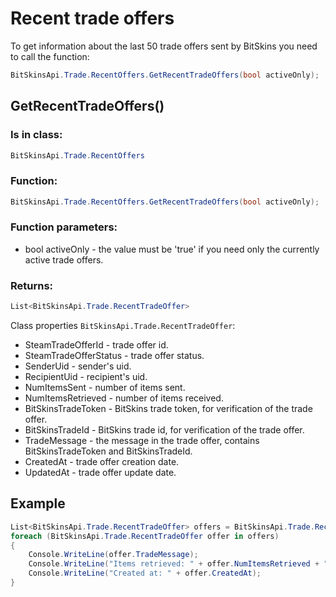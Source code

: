 ﻿# Recent trade offers

To get information about the last 50  trade offers sent by BitSkins you need to call the function:

```csharp
BitSkinsApi.Trade.RecentOffers.GetRecentTradeOffers(bool activeOnly);
```

## GetRecentTradeOffers()

### Is in class:

```csharp
BitSkinsApi.Trade.RecentOffers
```

### Function:

```csharp
BitSkinsApi.Trade.RecentOffers.GetRecentTradeOffers(bool activeOnly);
```

### Function parameters:
* bool activeOnly - the value must be 'true' if you need only the currently active trade offers.

### Returns:

```csharp
List<BitSkinsApi.Trade.RecentTradeOffer>
```

Class properties ```BitSkinsApi.Trade.RecentTradeOffer```:
* SteamTradeOfferId - trade offer id.
* SteamTradeOfferStatus - trade offer status.
* SenderUid - sender's uid.
* RecipientUid - recipient's uid.
* NumItemsSent - number of items sent.
* NumItemsRetrieved - number of items received.
* BitSkinsTradeToken - BitSkins trade token, for verification of the trade offer.
* BitSkinsTradeId - BitSkins trade id, for verification of the trade offer.
* TradeMessage - the message in the trade offer, contains BitSkinsTradeToken and BitSkinsTradeId.
* CreatedAt - trade offer creation date.
* UpdatedAt - trade offer update date.

## Example

```csharp
List<BitSkinsApi.Trade.RecentTradeOffer> offers = BitSkinsApi.Trade.RecentOffers.GetRecentTradeOffers(false);
foreach (BitSkinsApi.Trade.RecentTradeOffer offer in offers)
{
    Console.WriteLine(offer.TradeMessage);
    Console.WriteLine("Items retrieved: " + offer.NumItemsRetrieved + " Items sent: " + offer.NumItemsSent);
    Console.WriteLine("Created at: " + offer.CreatedAt);
}
```